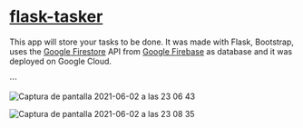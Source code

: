 # [flask-tasker](https://flasktasker.oa.r.appspot.com/)
This app will store your tasks to be done. It was made with Flask, Bootstrap, uses the [Google Firestore](https://www.googleadservices.com/pagead/aclk?sa=L&ai=DChcSEwjBkMW1gPrwAhXZ2dUKHf0ABJQYABAAGgJ3cw&ae=2&ohost=www.google.com&cid=CAESQeD2CTgIGMnbeGJ_zpSrlgA3xYAomV0xR3xkYHtx57I4JT-gChh11PBAUJBus-Kz-A0M3SjPnDqyWO5oXst79HLM&sig=AOD64_073Sf8aa9F5s_avZKyjMDNeQ5ANg&q&adurl&ved=2ahUKEwi3iry1gPrwAhXLhv0HHTqvBrgQ0Qx6BAgCEAE&dct=1) API from [Google Firebase](https://firebase.google.com/?gclsrc=aw.ds&gclid=Cj0KCQjw2NyFBhDoARIsAMtHtZ7CmZSZH24z4U0Ep7u6rPbcloJ1gPwKg7MkRtoDyqoAem2JeZA9IBYaAslHEALw_wcB) as database and 
it was deployed on Google Cloud.    


⋅⋅⋅  


![Captura de pantalla 2021-06-02 a las 23 06 43](https://user-images.githubusercontent.com/31089339/120559053-a0b20f00-c400-11eb-8d15-f55c8f3fcdfc.png)

![Captura de pantalla 2021-06-02 a las 23 08 35](https://user-images.githubusercontent.com/31089339/120559079-ab6ca400-c400-11eb-8722-52dc9789ac8d.png)
